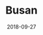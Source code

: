 ---
title: Busan
date: 2018-09-27
countries:
  - South Korea
resources:
  - src: feature.jpg
    params: 
      weight: 0
  - src: DSCF0301.jpg
    params: 
      weight: 1
  - src: DSCF0418.jpg
    params: 
      weight: 2
  - src: DSCF0358.jpg
    params: 
      weight: 3
  - src: DSCF0377.jpg
    params: 
      weight: 4
  - src: DSCF0384.jpg
    params: 
      weight: 5
  - src: DSCF0385.jpg
    params: 
      weight: 6
  - src: DSCF0381.jpg
    params: 
      weight: 7
  - src: DSCF0402.jpg
    params: 
      weight: 8
  - src: DSCF0406.jpg
    params: 
      weight: 9
  - src: DSCF0407.jpg
    params: 
      weight: 10
  - src: DSCF0411.jpg
    params: 
      weight: 11
  - src: DSCF0332.jpg
    params: 
      weight: 12
  - src: DSCF0296.jpg
    params: 
      weight: 13
---